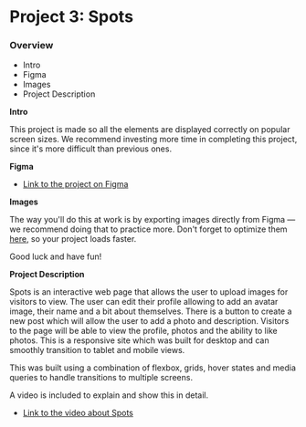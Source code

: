 # Project 3: Spots

### Overview

- Intro
- Figma
- Images
- Project Description

**Intro**

This project is made so all the elements are displayed correctly on popular screen sizes. We recommend investing more time in completing this project, since it's more difficult than previous ones.

**Figma**

- [Link to the project on Figma](https://www.figma.com/file/BBNm2bC3lj8QQMHlnqRsga/Sprint-3-Project-%E2%80%94-Spots?type=design&node-id=2%3A60&mode=design&t=afgNFybdorZO6cQo-1)

**Images**

The way you'll do this at work is by exporting images directly from Figma — we recommend doing that to practice more. Don't forget to optimize them [here](https://tinypng.com/), so your project loads faster.

Good luck and have fun!

**Project Description**

Spots is an interactive web page that allows the user to upload images for visitors to view. The user can edit their profile allowing to add an avatar image, their name and a bit about themselves. There is a button to create a new post which will allow the user to add a photo and description. Visitors to the page will be able to view the profile, photos and the ability to like photos. This is a responsive site which was built for desktop and can smoothly transition to tablet and mobile views.

This was built using a combination of flexbox, grids, hover states and media queries to handle transitions to multiple screens.

A video is included to explain and show this in detail.

- [Link to the video about Spots](https://www.loom.com/share/72883614459c437a91e4792bced90a3b?sid=9baa2a10-a71d-4aa8-93c4-16f45e878a6b)
